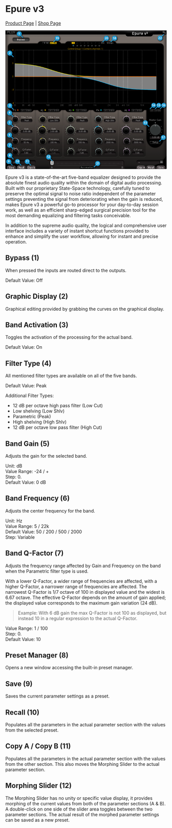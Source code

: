 # Epure v3
[Product Page](https://www.flux.audio/project/epure/) 
| [Shop Page](https://shop.flux.audio/en_US/products/epure)

![](../include/Epure_01.png)

Epure v3 is a state-of-the-art five-band equalizer designed to provide the absolute finest audio quality within the
domain of digital audio processing. Built with our proprietary State-Space technology, carefully tuned to preserve
the optimal signal to noise ratio independent of the parameter settings preventing the signal from deteriorating
when the gain is reduced, makes Epure v3 a powerful go-to processor for your day-to-day session work, as well as
an efficient sharp-edged surgical precision tool for the most demanding equalizing and filtering tasks conceivable.

In addition to the supreme audio quality, the logical and comprehensive user interface includes a variety of instant
shortcut functions provided to enhance and simplify the user workflow, allowing for instant and precise operation.

## Bypass (1)
When pressed the inputs are routed direct to the outputs.

Default Value: Off

## Graphic Display (2)

Graphical editing provided by grabbing the curves on the graphical display.

## Band Activation (3)
Toggles the activation of the processing for the actual band.

Default Value: On

## Filter Type (4)
All mentioned filter types are available on all of the five bands.

Default Value: Peak

Additional Filter Types:

- 12 dB per octave high pass filter (Low Cut)
- Low shelving (Low Shlv)
- Parametric (Peak)
- High shelving (High Shlv)
- 12 dB per octave low pass filter (High Cut)

## Band Gain (5)
Adjusts the gain for the selected band.

Unit: dB  
Value Range: -24 / +  
Step: 0.  
Default Value: 0 dB

## Band Frequency (6)
Adjusts the center frequency for the band.

Unit: Hz  
Value Range: 5 / 22k  
Default Value: 50 / 200 / 500 / 2000  
Step: Variable  

## Band Q-Factor (7)
Adjusts the frequency range affected by Gain and Frequency on the band when the Parametric filter type is used.

With a lower Q-Factor, a wider range of frequencies are affected, with a higher Q-Factor, a narrower range of frequencies 
are affected. The narrowest Q-Factor is 1/7 octave of 100 in displayed value and the widest is 6.67 octave.
The effective Q-Factor depends on the amount of gain applied; the displayed value corresponds to the maximum
gain variation (24 dB).

> Example: With 6 dB gain the max Q-Factor is not 100 as displayed, but instead 10 in a regular expression to the
actual Q-Factor.

Value Range: 1 / 100  
Step: 0.  
Default Value: 10

## Preset Manager (8)
Opens a new window accessing the built-in preset manager.

## Save (9)
Saves the current parameter settings as a preset.

## Recall (10)
Populates all the parameters in the actual parameter section with the values from the selected preset.

## Copy A / Copy B (11)
Populates all the parameters in the actual parameter section with the values from the other section.
This also moves the Morphing Slider to the actual parameter section.

## Morphing Slider (12)
The Morphing Slider has no unity or specific value display, it provides morphing of the current values from both of
the parameter sections (A & B). A double-click on one side of the slider area toggles between the two parameter
sections. The actual result of the morphed parameter settings can be saved as a new preset.
